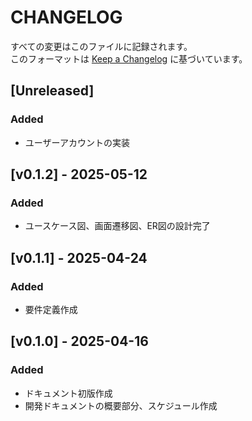 # CHANGELOG

すべての変更はこのファイルに記録されます。  
このフォーマットは [Keep a Changelog](https://keepachangelog.com/ja/1.1.0/) に基づいています。

## [Unreleased]
### Added
- ユーザーアカウントの実装

## [v0.1.2] - 2025-05-12
### Added
- ユースケース図、画面遷移図、ER図の設計完了

## [v0.1.1] - 2025-04-24
### Added
- 要件定義作成

## [v0.1.0] - 2025-04-16
### Added
- ドキュメント初版作成
- 開発ドキュメントの概要部分、スケジュール作成